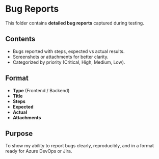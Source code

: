 # Bug Reports

This folder contains **detailed bug reports** captured during testing.

##  Contents
- Bugs reported with steps, expected vs actual results.  
- Screenshots or attachments for better clarity.  
- Categorized by priority (Critical, High, Medium, Low).  

##  Format
- **Type** (Frontend / Backend)  
- **Title**  
- **Steps**  
- **Expected**  
- **Actual**  
- **Attachments**

##  Purpose
To show my ability to report bugs clearly, reproducibly, and in a format ready for Azure DevOps or Jira.
